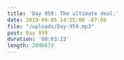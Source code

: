 ```yaml
---
title: 'Day 959: The ultimate deal.'
date: 2019-09-05 14:55:00 -07:00
file: "/uploads/Day-959.mp3"
post: Day 959
duration: '00:03:23'
length: 2896673
---
```


